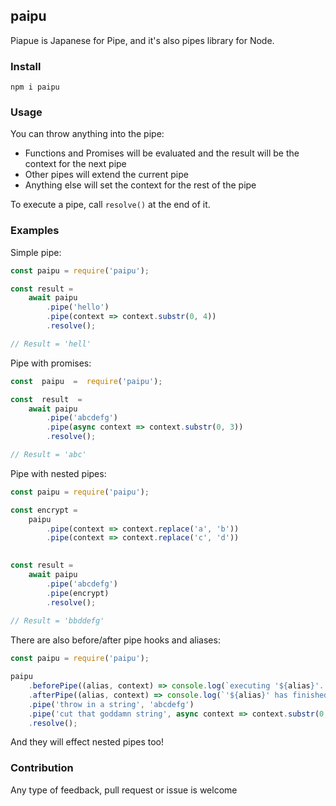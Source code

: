 
## paipu 
Piapue is Japanese for Pipe, and it's also pipes library for Node. 

### Install
```
npm i paipu
```

### Usage

You can throw anything into the pipe:
* Functions and Promises will be evaluated and the result will be the context for the next pipe
* Other pipes will extend the current pipe
* Anything else will set the context for the rest of the pipe

To execute a pipe, call `resolve()` at the end of it.

### Examples
Simple pipe:
```js
const paipu = require('paipu');

const result = 
	await paipu
		.pipe('hello')
		.pipe(context => context.substr(0, 4))
		.resolve();

// Result = 'hell'
```

Pipe with promises:
```js
const  paipu  =  require('paipu');

const  result  =
	await paipu
		.pipe('abcdefg')
		.pipe(async context => context.substr(0, 3))
		.resolve();

// Result = 'abc'
```

Pipe with nested pipes:
```js
const paipu = require('paipu');

const encrypt =  
	paipu
		.pipe(context => context.replace('a', 'b'))
		.pipe(context => context.replace('c', 'd'))
  

const result =
	await paipu
		.pipe('abcdefg')
		.pipe(encrypt)
		.resolve();
		
// Result = 'bbddefg'
```

There are also before/after pipe hooks and aliases:
```js
const paipu = require('paipu');

paipu
	.beforePipe((alias, context) => console.log(`executing '${alias}'...`))
	.afterPipe((alias, context) => console.log(`'${alias}' has finished!`))
	.pipe('throw in a string', 'abcdefg')
	.pipe('cut that goddamn string', async context => context.substr(0, 3))
	.resolve();
```
And they will effect nested pipes too!

### Contribution

Any type of feedback, pull request or issue is welcome
